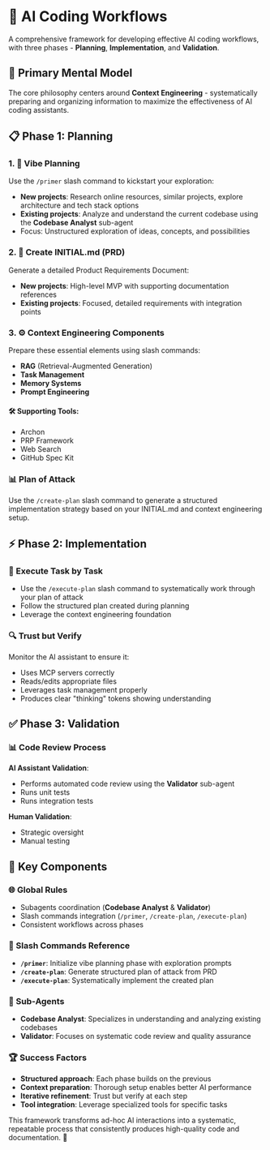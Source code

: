 # 🚀 AI Coding Workflows

A comprehensive framework for developing effective AI coding workflows, with three phases - **Planning**, **Implementation**, and **Validation**.

## 🧠 Primary Mental Model

The core philosophy centers around **Context Engineering** - systematically preparing and organizing information to maximize the effectiveness of AI coding assistants.

## 📋 Phase 1: Planning

### 1. 🎨 Vibe Planning
Use the `/primer` slash command to kickstart your exploration:
- **New projects**: Research online resources, similar projects, explore architecture and tech stack options
- **Existing projects**: Analyze and understand the current codebase using the **Codebase Analyst** sub-agent
- Focus: Unstructured exploration of ideas, concepts, and possibilities

### 2. 📝 Create INITIAL.md (PRD)
Generate a detailed Product Requirements Document:
- **New projects**: High-level MVP with supporting documentation references
- **Existing projects**: Focused, detailed requirements with integration points

### 3. ⚙️ Context Engineering Components
Prepare these essential elements using slash commands:

- **RAG** (Retrieval-Augmented Generation)
- **Task Management**
- **Memory Systems**
- **Prompt Engineering**

#### 🛠️ Supporting Tools:
- Archon
- PRP Framework
- Web Search
- GitHub Spec Kit

### 📊 Plan of Attack
Use the `/create-plan` slash command to generate a structured implementation strategy based on your INITIAL.md and context engineering setup.

## ⚡ Phase 2: Implementation

### 🎯 Execute Task by Task
- Use the `/execute-plan` slash command to systematically work through your plan of attack
- Follow the structured plan created during planning
- Leverage the context engineering foundation

### 🔍 Trust but Verify
Monitor the AI assistant to ensure it:
- Uses MCP servers correctly
- Reads/edits appropriate files
- Leverages task management properly
- Produces clear "thinking" tokens showing understanding

## ✅ Phase 3: Validation

### 📊 Code Review Process
**AI Assistant Validation**:
- Performs automated code review using the **Validator** sub-agent
- Runs unit tests
- Runs integration tests

**Human Validation**:
- Strategic oversight
- Manual testing

## 🔧 Key Components

### 🌐 Global Rules
- Subagents coordination (**Codebase Analyst** & **Validator**)
- Slash commands integration (`/primer`, `/create-plan`, `/execute-plan`)
- Consistent workflows across phases

### 🎯 Slash Commands Reference
- **`/primer`**: Initialize vibe planning phase with exploration prompts
- **`/create-plan`**: Generate structured plan of attack from PRD
- **`/execute-plan`**: Systematically implement the created plan

### 🤖 Sub-Agents
- **Codebase Analyst**: Specializes in understanding and analyzing existing codebases
- **Validator**: Focuses on systematic code review and quality assurance

### 🏆 Success Factors
- **Structured approach**: Each phase builds on the previous
- **Context preparation**: Thorough setup enables better AI performance  
- **Iterative refinement**: Trust but verify at each step
- **Tool integration**: Leverage specialized tools for specific tasks

This framework transforms ad-hoc AI interactions into a systematic, repeatable process that consistently produces high-quality code and documentation. 🎉